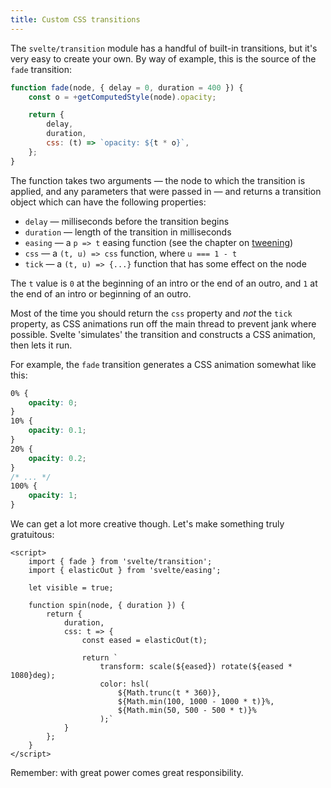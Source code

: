 ```yaml
---
title: Custom CSS transitions
---
```


The `svelte/transition` module has a handful of built-in transitions, but it's very easy to create your own. By way of example, this is the source of the `fade` transition:

```js
function fade(node, { delay = 0, duration = 400 }) {
	const o = +getComputedStyle(node).opacity;

	return {
		delay,
		duration,
		css: (t) => `opacity: ${t * o}`,
	};
}
```

The function takes two arguments — the node to which the transition is applied, and any parameters that were passed in — and returns a transition object which can have the following properties:

- `delay` — milliseconds before the transition begins
- `duration` — length of the transition in milliseconds
- `easing` — a `p => t` easing function (see the chapter on [tweening](/tutorial/tweened))
- `css` — a `(t, u) => css` function, where `u === 1 - t`
- `tick` — a `(t, u) => {...}` function that has some effect on the node

The `t` value is `0` at the beginning of an intro or the end of an outro, and `1` at the end of an intro or beginning of an outro.

Most of the time you should return the `css` property and _not_ the `tick` property, as CSS animations run off the main thread to prevent jank where possible. Svelte 'simulates' the transition and constructs a CSS animation, then lets it run.

For example, the `fade` transition generates a CSS animation somewhat like this:

```css
0% {
	opacity: 0;
}
10% {
	opacity: 0.1;
}
20% {
	opacity: 0.2;
}
/* ... */
100% {
	opacity: 1;
}
```

We can get a lot more creative though. Let's make something truly gratuitous:

```svelte
<script>
	import { fade } from 'svelte/transition';
	import { elasticOut } from 'svelte/easing';

	let visible = true;

	function spin(node, { duration }) {
		return {
			duration,
			css: t => {
				const eased = elasticOut(t);

				return `
					transform: scale(${eased}) rotate(${eased * 1080}deg);
					color: hsl(
						${Math.trunc(t * 360)},
						${Math.min(100, 1000 - 1000 * t)}%,
						${Math.min(50, 500 - 500 * t)}%
					);`
			}
		};
	}
</script>
```

Remember: with great power comes great responsibility.
